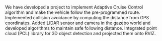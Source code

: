 We have developed a project to implement Adaptive Cruise Control algorithm and make the vehicle follow the pre-programmed route. Implemented collision avoidance by computing the distance from GPS coordinates. Added LIDAR sensor and camera in the gazebo world and developed algorithms to maintain safe following distance. Integrated point cloud (PCL) library for 3D object detection and projected them onto RVIZ.  
